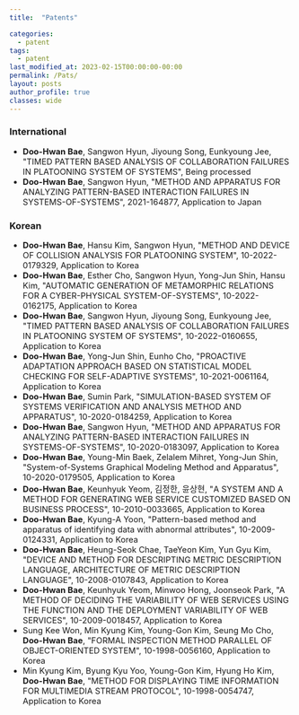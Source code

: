 ```yaml
---
title:  "Patents"

categories:
  - patent
tags:
  - patent
last_modified_at: 2023-02-15T00:00:00-00:00  
permalink: /Pats/ 
layout: posts
author_profile: true
classes: wide
---
```


### International
* <span style="font-size:11pt"> **Doo-Hwan Bae**, Sangwon Hyun, Jiyoung Song, Eunkyoung Jee, "TIMED PATTERN BASED ANALYSIS OF COLLABORATION FAILURES IN PLATOONING SYSTEM OF SYSTEMS", Being processed
* <span style="font-size:11pt"> **Doo-Hwan Bae**, Sangwon Hyun, "METHOD AND APPARATUS FOR ANALYZING PATTERN-BASED INTERACTION FAILURES IN SYSTEMS-OF-SYSTEMS", 2021-164877, Application to Japan

### Korean
* <span style="font-size:11pt"> **Doo-Hwan Bae**, Hansu Kim, Sangwon Hyun, "METHOD AND DEVICE OF COLLISION ANALYSIS FOR PLATOONING SYSTEM", 10-2022-0179329, Application to Korea
* <span style="font-size:11pt"> **Doo-Hwan Bae**, Esther Cho, Sangwon Hyun, Yong-Jun Shin, Hansu Kim, "AUTOMATIC GENERATION OF METAMORPHIC RELATIONS FOR A CYBER-PHYSICAL SYSTEM-OF-SYSTEMS", 10-2022-0162175, Application to Korea
* <span style="font-size:11pt"> **Doo-Hwan Bae**, Sangwon Hyun, Jiyoung Song, Eunkyoung Jee, "TIMED PATTERN BASED ANALYSIS OF COLLABORATION FAILURES IN PLATOONING SYSTEM OF SYSTEMS", 10-2022-0160655, Application to Korea
* <span style="font-size:11pt"> **Doo-Hwan Bae**, Yong-Jun Shin, Eunho Cho, "PROACTIVE ADAPTATION APPROACH BASED ON STATISTICAL MODEL CHECKING FOR SELF-ADAPTIVE SYSTEMS", 10-2021-0061164, Application to Korea </span>
* <span style="font-size:11pt"> **Doo-Hwan Bae**, Sumin Park, "SIMULATION-BASED SYSTEM OF SYSTEMS VERIFICATION AND ANALYSIS METHOD AND APPARATUS", 10-2020-0184259, Application to Korea </span>
* <span style="font-size:11pt"> **Doo-Hwan Bae**, Sangwon Hyun, "METHOD AND APPARATUS FOR ANALYZING PATTERN-BASED INTERACTION FAILURES IN SYSTEMS-OF-SYSTEMS", 10-2020-0183097, Application to Korea </span>
* <span style="font-size:11pt"> **Doo-Hwan Bae**, Young-Min Baek, Zelalem Mihret, Yong-Jun Shin, "System-of-Systems Graphical Modeling Method and Apparatus", 10-2020-0179505, Application to Korea </span>
* <span style="font-size:11pt"> **Doo-Hwan Bae**, Keunhyuk Yeom, 김정한, 윤상현, "A SYSTEM AND A METHOD FOR GENERATING WEB SERVICE CUSTOMIZED BASED ON BUSINESS PROCESS", 10-2010-0033665, Application to Korea </span>
* <span style="font-size:11pt"> **Doo-Hwan Bae**, Kyung-A Yoon, "Pattern-based method and apparatus of identifying data with abnormal attributes", 10-2009-0124331, Application to Korea </span>
* <span style="font-size:11pt"> **Doo-Hwan Bae**, Heung-Seok Chae, TaeYeon Kim, Yun Gyu Kim, "DEVICE AND METHOD FOR DESCRIPTING METRIC DESCRIPTION LANGUAGE, ARCHITECTURE OF METRIC DESCRIPTION LANGUAGE", 10-2008-0107843, Application to Korea </span>
* <span style="font-size:11pt"> **Doo-Hwan Bae**, Keunhyuk Yeom, Minwoo Hong, Joonseok Park, "A METHOD OF DECIDING THE VARIABILITY OF WEB SERVICES USING THE FUNCTION AND THE DEPLOYMENT VARIABILITY OF WEB SERVICES", 10-2009-0018457, Application to Korea </span>
* <span style="font-size:11pt"> Sung Kee Won, Min Kyung Kim, Young-Gon Kim, Seung Mo Cho, **Doo-Hwan Bae**, "FORMAL INSPECTION METHOD PARALLEL OF OBJECT-ORIENTED SYSTEM", 10-1998-0056160, Application to Korea
* <span style="font-size:11pt"> Min Kyung Kim, Byung Kyu Yoo, Young-Gon Kim, Hyung Ho Kim, **Doo-Hwan Bae**, "METHOD FOR DISPLAYING TIME INFORMATION FOR MULTIMEDIA STREAM PROTOCOL", 10-1998-0054747, Application to Korea </span>
